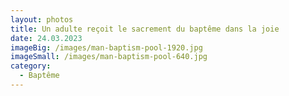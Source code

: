 ```yaml
---
layout: photos
title: Un adulte reçoit le sacrement du baptême dans la joie
date: 24.03.2023
imageBig: /images/man-baptism-pool-1920.jpg
imageSmall: /images/man-baptism-pool-640.jpg
category:
  - Baptême
---
```

